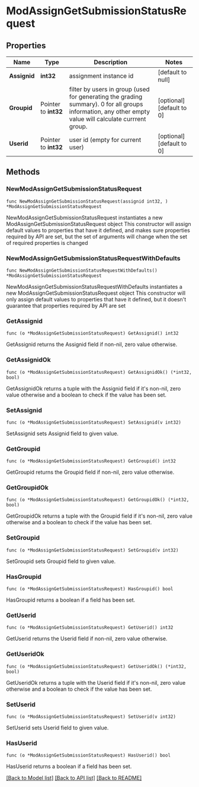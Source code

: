 # ModAssignGetSubmissionStatusRequest

## Properties

Name | Type | Description | Notes
------------ | ------------- | ------------- | -------------
**Assignid** | **int32** | assignment instance id | [default to null]
**Groupid** | Pointer to **int32** | filter by users in group (used for generating the grading summary).                     0 for all groups information, any other empty value will calculate currrent group. | [optional] [default to 0]
**Userid** | Pointer to **int32** | user id (empty for current user) | [optional] [default to 0]

## Methods

### NewModAssignGetSubmissionStatusRequest

`func NewModAssignGetSubmissionStatusRequest(assignid int32, ) *ModAssignGetSubmissionStatusRequest`

NewModAssignGetSubmissionStatusRequest instantiates a new ModAssignGetSubmissionStatusRequest object
This constructor will assign default values to properties that have it defined,
and makes sure properties required by API are set, but the set of arguments
will change when the set of required properties is changed

### NewModAssignGetSubmissionStatusRequestWithDefaults

`func NewModAssignGetSubmissionStatusRequestWithDefaults() *ModAssignGetSubmissionStatusRequest`

NewModAssignGetSubmissionStatusRequestWithDefaults instantiates a new ModAssignGetSubmissionStatusRequest object
This constructor will only assign default values to properties that have it defined,
but it doesn't guarantee that properties required by API are set

### GetAssignid

`func (o *ModAssignGetSubmissionStatusRequest) GetAssignid() int32`

GetAssignid returns the Assignid field if non-nil, zero value otherwise.

### GetAssignidOk

`func (o *ModAssignGetSubmissionStatusRequest) GetAssignidOk() (*int32, bool)`

GetAssignidOk returns a tuple with the Assignid field if it's non-nil, zero value otherwise
and a boolean to check if the value has been set.

### SetAssignid

`func (o *ModAssignGetSubmissionStatusRequest) SetAssignid(v int32)`

SetAssignid sets Assignid field to given value.


### GetGroupid

`func (o *ModAssignGetSubmissionStatusRequest) GetGroupid() int32`

GetGroupid returns the Groupid field if non-nil, zero value otherwise.

### GetGroupidOk

`func (o *ModAssignGetSubmissionStatusRequest) GetGroupidOk() (*int32, bool)`

GetGroupidOk returns a tuple with the Groupid field if it's non-nil, zero value otherwise
and a boolean to check if the value has been set.

### SetGroupid

`func (o *ModAssignGetSubmissionStatusRequest) SetGroupid(v int32)`

SetGroupid sets Groupid field to given value.

### HasGroupid

`func (o *ModAssignGetSubmissionStatusRequest) HasGroupid() bool`

HasGroupid returns a boolean if a field has been set.

### GetUserid

`func (o *ModAssignGetSubmissionStatusRequest) GetUserid() int32`

GetUserid returns the Userid field if non-nil, zero value otherwise.

### GetUseridOk

`func (o *ModAssignGetSubmissionStatusRequest) GetUseridOk() (*int32, bool)`

GetUseridOk returns a tuple with the Userid field if it's non-nil, zero value otherwise
and a boolean to check if the value has been set.

### SetUserid

`func (o *ModAssignGetSubmissionStatusRequest) SetUserid(v int32)`

SetUserid sets Userid field to given value.

### HasUserid

`func (o *ModAssignGetSubmissionStatusRequest) HasUserid() bool`

HasUserid returns a boolean if a field has been set.


[[Back to Model list]](../README.md#documentation-for-models) [[Back to API list]](../README.md#documentation-for-api-endpoints) [[Back to README]](../README.md)


